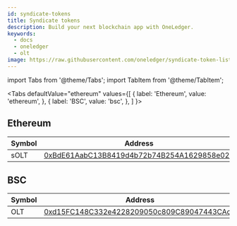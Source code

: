 ```yaml
---
id: syndicate-tokens
title: Syndicate tokens
description: Build your next blockchain app with OneLedger.
keywords:
  - docs
  - oneledger
  - olt
image: https://raw.githubusercontent.com/oneledger/syndicate-token-list/master/logo.svg
---
```


import Tabs from '@theme/Tabs';
import TabItem from '@theme/TabItem';

<Tabs
defaultValue="ethereum"
values={[
{ label: 'Ethereum', value: 'ethereum', },
{ label: 'BSC', value: 'bsc', },
]
}>

<TabItem value="ethereum">

## Ethereum

| Symbol 	| Address                                                                                                               	|
|--------	|-----------------------------------------------------------------------------------------------------------------------	|
| sOLT   	| [0xBdE61AabC13B8419d4b72b74B254A1629858e026](https://etherscan.io/address/0xBdE61AabC13B8419d4b72b74B254A1629858e026) 	|
</TabItem>

<TabItem value="bsc">

## BSC

| Symbol 	| Address                                                                                                               	|
|--------	|-----------------------------------------------------------------------------------------------------------------------	|
| OLT   	| [0xd15FC148C332e4228209050c809C89047443CAcD](https://bscscan.com/address/0xd15FC148C332e4228209050c809C89047443CAcD) 	|
</TabItem>

</Tabs>